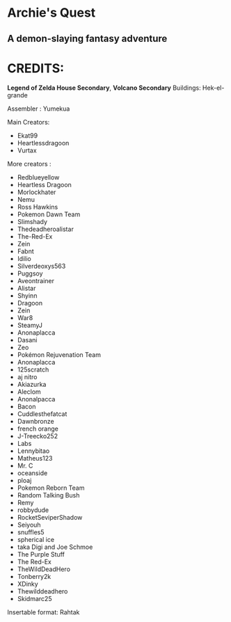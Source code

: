 # Archie's Quest
## A demon-slaying fantasy adventure


# CREDITS:
**Legend of Zelda House Secondary**, **Volcano Secondary**
Buildings: Hek-el-grande

Assembler : Yumekua

Main Creators:
- Ekat99
- Heartlessdragoon
- Vurtax 

More creators :
- Redblueyellow
- Heartless Dragoon
- Morlockhater
- Nemu
- Ross Hawkins
- Pokemon Dawn Team
- Slimshady
- Thedeadheroalistar
- The-Red-Ex
- Zein
- Fabnt 
- Idilio
- Silverdeoxys563
- Puggsoy
- Aveontrainer
- Alistar
- Shyinn 
- Dragoon
- Zein
- War8
- SteamyJ
- Anonaplacca
- Dasani
- Zeo
- Pokémon Rejuvenation Team
- Anonaplacca
- 125scratch
- aj nitro
- Akiazurka
- Aleclom
- Anonalpacca
- Bacon
- Cuddlesthefatcat
- Dawnbronze
- french orange
- J-Treecko252
- Labs
- Lennybitao
- Matheus123
- Mr. C
- oceanside
- ploaj
- Pokemon Reborn Team
- Random Talking Bush
- Remy
- robbydude
- RocketSeviperShadow
- Seiyouh
- snuffles5
- spherical ice
- taka Digi and Joe Schmoe
- The Purple Stuff
- The Red-Ex
- TheWildDeadHero
- Tonberry2k
- XDinky
- Thewilddeadhero
- Skidmarc25

Insertable format: Rahtak